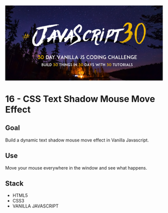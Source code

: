 ![JS30](../javascript30.png)

# 16 - CSS Text Shadow Mouse Move Effect

## Goal

Build a dynamic text shadow mouse move effect in Vanilla Javascript.

## Use

Move your mouse everywhere in the window and see what happens.

## Stack

- HTML5
- CSS3
- VANILLA JAVASCRIPT
